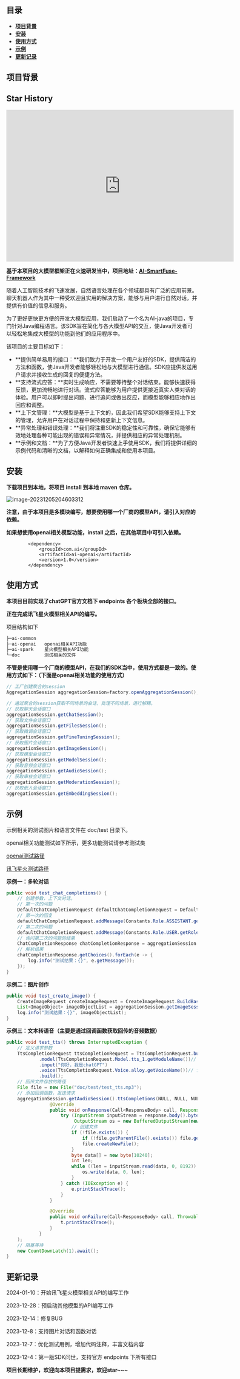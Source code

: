 ## 目录

- [**项目背景**](#项目背景)
- [**安装**](#安装)
- [**使用方式**](#使用方式)
- [**示例**](#示例)
- [**更新记录**](#更新记录)

## **项目背景**

## Star History

<iframe style="width:100%;height:auto;min-width:600px;min-height:400px;" src="https://star-history.com/embed?secret=Z2hwX2xmNFNwY2hHSm5LSjhoOW14ZXlWSklReDhja0pyYjE4Qm1QVw==#mainpropath/AI-java&Date" frameBorder="0"></iframe>

**基于本项目的大模型框架正在火速研发当中，项目地址：[AI-SmartFuse-Framework](https://github.com/mainpropath/AI-SmartFuse-Framework)**

随着人工智能技术的飞速发展，自然语言处理在各个领域都具有广泛的应用前景。聊天机器人作为其中一种受欢迎且实用的解决方案，能够与用户进行自然对话，并提供有价值的信息和服务。

为了更好更快更方便的开发大模型应用，我们启动了一个名为AI-java的项目，专门针对Java编程语言。该SDK旨在简化与各大模型API的交互，使Java开发者可以轻松地集成大模型的功能到他们的应用程序中。

该项目的主要目标如下：

- **提供简单易用的接口：**我们致力于开发一个用户友好的SDK，提供简洁的方法和函数，使Java开发者能够轻松地与大模型进行通信。SDK应提供发送用户请求并接收生成的回复的便捷方法。
- **支持流式应答：**实时生成响应，不需要等待整个对话结束。能够快速获得反馈，更加流畅地进行对话。流式应答能够为用户提供更接近真实人类对话的体验。用户可以即时提出问题、进行追问或做出反应，而模型能够相应地作出回应和调整。
- **上下文管理：**大模型是基于上下文的，因此我们希望SDK能够支持上下文的管理，允许用户在对话过程中保持和更新上下文信息。
- **异常处理和错误处理：**我们将注重SDK的稳定性和可靠性，确保它能够有效地处理各种可能出现的错误和异常情况，并提供相应的异常处理机制。
- **示例和文档：**为了方便Java开发者快速上手使用SDK，我们将提供详细的示例代码和清晰的文档，以解释如何正确集成和使用本项目。

## **安装**

**下载项目到本地，将项目 install 到本地 maven 仓库。**

![image-20231205204603312](doc/img/image-20231205204603312.png)

**注意，由于本项目是多模块编写，想要使用哪一个厂商的模型API，请引入对应的依赖。**

**如果想使用openai相关模型功能，install 之后，在其他项目中可引入依赖。**

```
        <dependency>
            <groupId>com.ai</groupId>
            <artifactId>ai-openai</artifactId>
            <version>1.0</version>
        </dependency>
```



## **使用方式**

**本项目目前实现了chatGPT官方文档下 endpoints 各个板块全部的接口。**

**正在完成讯飞星火模型相关API的编写。**

项目结构如下

```java
├─ai-common 
├─ai-openai   openai相关API功能
├─ai-spark    星火模型相关API功能
└─doc         测试相关的文件
```

**不管是使用哪一个厂商的模型API，在我们的SDK当中，使用方式都是一致的。使用方式如下：（下面是openai相关功能的使用方式）**

```java
// 工厂创建聚合的session
AggregationSession aggregationSession=factory.openAggregationSession();

// 通过聚合的session获取不同场景的会话，处理不同场景，进行解耦。
// 获取聊天会话窗口
aggregationSession.getChatSession();
// 获取文件会话窗口
aggregationSession.getFilesSession();
// 获取微调会话窗口
aggregationSession.getFineTuningSession();
// 获取图片会话窗口
aggregationSession.getImageSession();
// 获取模型会话窗口
aggregationSession.getModelSession();
// 获取音频会话窗口
aggregationSession.getAudioSession();
// 获取审核会话窗口
aggregationSession.getModerationSession();
// 获取嵌入会话窗口
aggregationSession.getEmbeddingSession();
```

## **示例**

示例相关的测试图片和语言文件在 doc/test 目录下。

openai相关功能测试如下所示，更多功能测试请参考测试类

[openai测试路径](https://github.com/mainpropath/AI-java/tree/dev/ai-openai/src/test/java/com/ai/openai)

[讯飞星火测试路径](https://github.com/mainpropath/AI-java/tree/dev/ai-spark/src/test/java/com/ai/spark)

**示例一：多轮对话**

```java
public void test_chat_completions() {
    // 创建参数，上下文对话。
    // 第一次的问题
    DefaultChatCompletionRequest defaultChatCompletionRequest = DefaultChatCompletionRequest.BuildDefaultChatCompletionRequest("1+1=");
    // 第一次的回复
    defaultChatCompletionRequest.addMessage(Constants.Role.ASSISTANT.getRoleName(), "2");
    // 第二次的问题
    defaultChatCompletionRequest.addMessage(Constants.Role.USER.getRoleName(), "2+2=");
    // 询问第二次的问题的结果
    ChatCompletionResponse chatCompletionResponse = aggregationSession.getChatSession().chatCompletions(NULL, NULL, NULL, defaultChatCompletionRequest);
    // 解析结果
    chatCompletionResponse.getChoices().forEach(e -> {
        log.info("测试结果：{}", e.getMessage());
    });
}
```

**示例二：图片创作**

```java
public void test_create_image() {
    CreateImageRequest createImageRequest = CreateImageRequest.BuildBaseCreateImageRequest("森林里有一只小熊，小熊在吃蜂蜜。");
    List<ImageObject> imageObjectList = aggregationSession.getImageSession().createImageCompletions(NULL, NULL, NULL, createImageRequest);
    log.info("测试结果：{}", imageObjectList);
}
```

**示例三：文本转语音（主要是通过回调函数获取回传的音频数据）**

```java
public void test_tts() throws InterruptedException {
    // 定义请求参数
    TtsCompletionRequest ttsCompletionRequest = TtsCompletionRequest.builder()
            .model(TtsCompletionRequest.Model.tts_1.getModuleName())// 设置使用的模型
            .input("你好，我是chatGPT")
            .voice(TtsCompletionRequest.Voice.alloy.getVoiceName())// 设置声音的样式
            .build();
    // 回传文件存放的路径
    File file = new File("doc/test/test_tts.mp3");
    // 添加回调函数，发送请求
    aggregationSession.getAudioSession().ttsCompletions(NULL, NULL, NULL, ttsCompletionRequest, new Callback<ResponseBody>() {
                @Override
                public void onResponse(Call<ResponseBody> call, Response<ResponseBody> response) {
                    try (InputStream inputStream = response.body().byteStream();
                         OutputStream os = new BufferedOutputStream(new FileOutputStream(file))) {
                        // 创建文件
                        if (!file.exists()) {
                            if (!file.getParentFile().exists()) file.getParentFile().mkdir();
                            file.createNewFile();
                        }
                        byte data[] = new byte[10240];
                        int len;
                        while ((len = inputStream.read(data, 0, 8192)) != -1) {
                            os.write(data, 0, len);
                        }
                    } catch (IOException e) {
                        e.printStackTrace();
                    }
                }

                @Override
                public void onFailure(Call<ResponseBody> call, Throwable t) {
                    t.printStackTrace();
                }
            }
    );
    // 阻塞等待
    new CountDownLatch(1).await();
}
```

## **更新记录**

2024-01-10：开始讯飞星火模型相关API的编写工作

2023-12-28：预启动其他模型的API编写工作

2023-12-14：修复BUG

2023-12-8：支持图片对话和函数对话

2023-12-7：优化测试用例，增加代码注释，丰富文档内容

2023-12-4：第一版SDK问世，支持官方 endpoints 下所有接口

**项目长期维护，欢迎向本项目提需求，欢迎star~~~**
